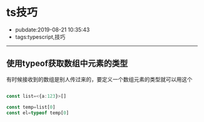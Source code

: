 # ts技巧

- pubdate:2019-08-21 10:35:43
- tags:typescript,技巧

---------

## 使用typeof获取数组中元素的类型

有时候接收到的数组是别人传过来的，要定义一个数组元素的类型就可以用这个

```typescript

const list=<{a:123}>[]

const temp=list[0]
const el=typeof temp[0]
```
